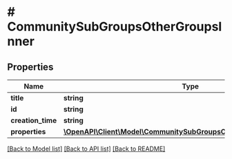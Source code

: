 # # CommunitySubGroupsOtherGroupsInner

## Properties

Name | Type | Description | Notes
------------ | ------------- | ------------- | -------------
**title** | **string** |  | [optional]
**id** | **string** |  | [optional]
**creation_time** | **string** |  | [optional]
**properties** | [**\OpenAPI\Client\Model\CommunitySubGroupsOtherGroupsInnerProperties**](CommunitySubGroupsOtherGroupsInnerProperties.md) |  | [optional]

[[Back to Model list]](../../README.md#models) [[Back to API list]](../../README.md#endpoints) [[Back to README]](../../README.md)
